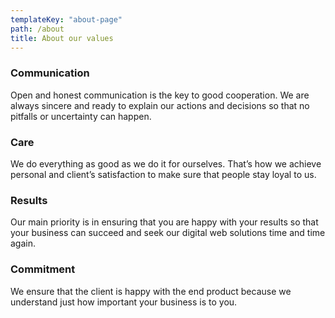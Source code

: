 ```yaml
---
templateKey: "about-page"
path: /about
title: About our values
---
```


### Communication

Open and honest communication is the key to good cooperation. We are always sincere and ready to explain our actions and decisions so that no pitfalls or uncertainty can happen.

### Care

We do everything as good as we do it for ourselves. That’s how we achieve personal and client’s satisfaction to make sure that people stay loyal to us.

### Results

Our main priority is in ensuring that you are happy with your results so that your business can succeed and seek our digital web solutions time and time again.

### Commitment

We ensure that the client is happy with the end product because we understand just how important your business is to you.
